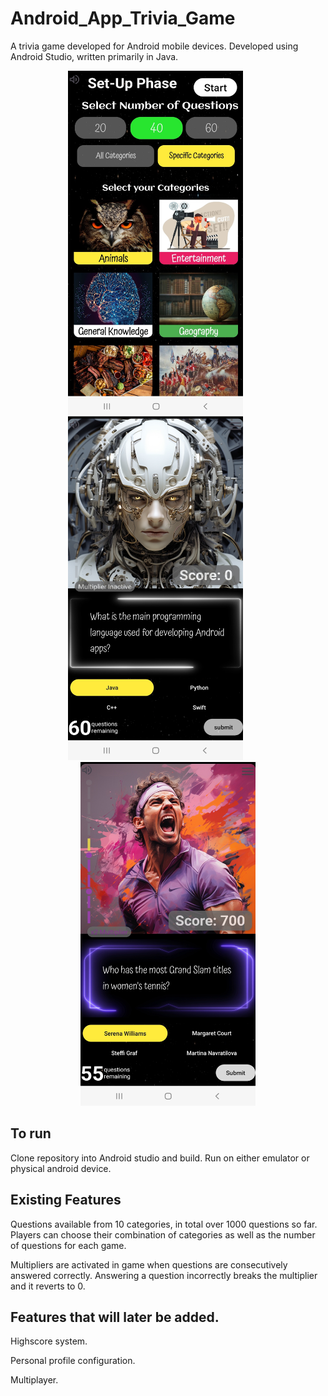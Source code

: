 # Android_App_Trivia_Game
A trivia game developed for Android mobile devices. Developed using Android Studio, written primarily in Java.

<p align="center">
  <img src="etc/screenshot1.jpg" alt="Image 1" width="280" height = "550" style="margin-right: 40px;"/>
  <img src="etc/screenshot2.jpg" alt="Image 2" width="280" height = "550" style="margin-right: 40px;"/>
  <img src="etc/screenshot3.jpg" alt="Image 3" width="280" height = "550"/>
</p>

## To run
Clone repository into Android studio and build. Run on either emulator or physical android device.

## Existing Features
Questions available from 10 categories, in total over 1000 questions so far. Players can choose their combination of categories as well as the number of questions for each game.

Multipliers are activated in game when questions are consecutively answered correctly. Answering a question incorrectly breaks the multiplier and it reverts to 0. 

## Features that will later be added.

Highscore system.

Personal profile configuration.

Multiplayer.

